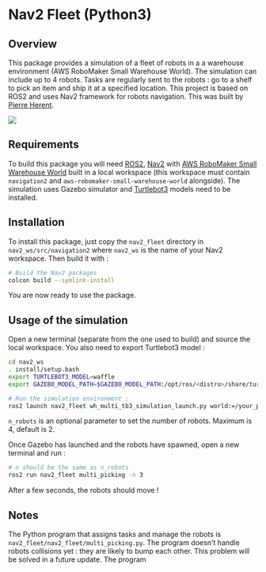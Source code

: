 # Nav2 Fleet (Python3)

## Overview

This package provides a simulation of a fleet of robots in a a warehouse environment (AWS RoboMaker Small Warehouse World). The simulation can include up to 4 robots. Tasks are regularly sent to the robots : go to a shelf to pick an item and ship it at a specified location. This project is based on ROS2 and uses Nav2 framework for robots navigation. This was built by [Pierre Herent](https://www.linkedin.com/in/pierre-hv/).

![](media/readme.gif)

## Requirements

To build this package you will need [ROS2](https://docs.ros.org/en/galactic/Installation.html), [Nav2](https://navigation.ros.org/build_instructions/) with [AWS RoboMaker Small Warehouse World](https://github.com/aws-robotics/aws-robomaker-small-warehouse-world/tree/ros2) built in a local workspace (this workspace must contain `navigation2` and `aws-robomaker-small-warehouse-world` alongside). The simulation uses Gazebo simulator and [Turtlebot3](https://emanual.robotis.com/docs/en/platform/turtlebot3/quick-start/) models need to be installed.

## Installation 

To install this package, just copy the `nav2_fleet` directory in `nav2_ws/src/navigation2` where `nav2_ws` is the name of your Nav2 workspace. Then build it with :

``` bash
# Build the Nav2 packages
colcon build --symlink-install
```

You are now ready to use the package. 

## Usage of the simulation

Open a new terminal (separate from the one used to build) and source the local workspace. You also need to export Turtlebot3 model : 
``` bash
cd nav2_ws
. install/setup.bash
export TURTLEBOT3_MODEL=waffle
export GAZEBO_MODEL_PATH=$GAZEBO_MODEL_PATH:/opt/ros/<distro>/share/turtlebot3_gazebo/models

# Run the simulation environment :
ros2 launch nav2_fleet wh_multi_tb3_simulation_launch.py world:=/your_path/nav2_ws/install/nav2_fleet/share/nav2_fleet/warehouse.world map:=/your_path/nav2_ws/install/aws_robomaker_small_warehouse_world/share/aws_robomaker_small_warehouse_world/maps/005/map.yaml n_robots:=3 
```
`n_robots` is an optional parameter to set the number of robots. Maximum is 4, default is 2.

Once Gazebo has launched and the robots have spawned, open a new terminal and run :

``` bash
# n should be the same as n_robots
ros2 run nav2_fleet multi_picking -n 3
```

After a few seconds, the robots should move !

## Notes 

The Python program that assigns tasks and manage the robots is `nav2_fleet/nav2_fleet/multi_picking.py`. 
The program doesn't handle robots collisions yet : they are likely to bump each other. This problem will be solved in a future update.
The program 
